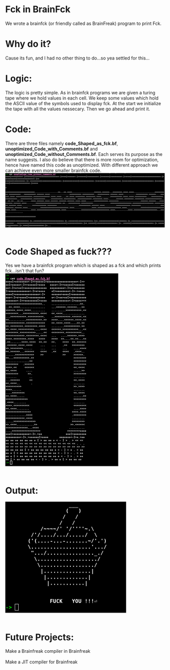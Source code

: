 # Fck in BrainFck
We wrote a brainfck (or friendly called as BrainFreak) program to print Fck.

# Why do it?
Cause its fun, and I had no other thing to do...so yea settled for this...

# Logic:
The logic is pretty simple. As in brainfck programs we are given a turing tape where we hold values in each cell. We keep some values which hold the ASCII value of the symbols used to display fck. At the start we initialize the tape with all the values nessecary. Then we go ahead and print it.

# Code:
There are three files namely __code_Shaped_as_fck.bf__, __unoptimized_Code_with_Comments.bf__ and __unoptimized_Code_without_Comments.bf__. Each serves its purpose as the name suggests. I also do believe that there is more room for optimization, hence have named this code as unoptimized. With different approach we can achieve even more smaller brainfck code.<br>
![Code](/images/fullCode.png)
<br><br>

# Code Shaped as fuck???
Yes we have a brainfck program which is shaped as a fck and which prints fck...isn't that fun?
<br>
![Fck Program](/images/code_shaped_of_fck.png)
<br><br>

# Output:
![Output](/images/output.png)
<br><br>

# Future Projects:
Make a Brainfreak compiler in Brainfreak <br><br>
Make a JIT compiler for Brainfreak
    